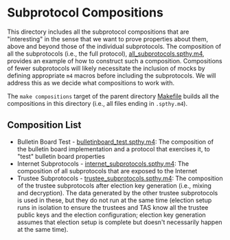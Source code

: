 # Subprotocol Compositions

This directory includes all the subprotocol compositions that are "interesting" in the sense that we want to prove properties about them, above and beyond those of the individual subprotocols. The composition of all the subprotocols (i.e., the full protocol), [all_subprotocols.spthy.m4](./all_subprotocols.spthy.m4), provides an example of how to construct such a composition. Compositions of fewer subprotocols will likely necessitate the inclusion of mocks by defining appropriate `m4` macros before including the subprotocols. We will address this as we decide what compositions to work with.

The `make compositions` target of the parent directory [Makefile](../Makefile) builds all the compositions in this directory (i.e., all files ending in `.spthy.m4`).

## Composition List

- Bulletin Board Test - [bulletinboard_test.spthy.m4](./bulletinboard_test.spthy.m4): The composition of the bulletin board implementation and a protocol that exercises it, to "test" bulletin board properties
- Internet Subprotocols - [internet_subprotocols.spthy.m4](./internet_subprotocols.spthy.m4): The composition of all subprotocols that are exposed to the Internet
- Trustee Subprotocols - [trustee_subprotocols.spthy.m4](./trustee_subprotocols.spthy.m4): The composition of the trustee subprotocols after election key generation (i.e., mixing and decryption). The data generated by the other trustee subprotocols is used in these, but they do not run at the same time (election setup runs in isolation to ensure the trustees and TAS know all the trustee public keys and the election configuration; election key generation assumes that election setup is complete but doesn't necessarily happen at the same time).
